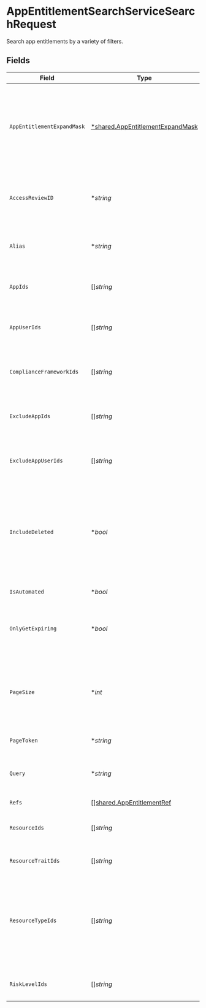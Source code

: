 # AppEntitlementSearchServiceSearchRequest

Search app entitlements by a variety of filters.


## Fields

| Field                                                                                                                                       | Type                                                                                                                                        | Required                                                                                                                                    | Description                                                                                                                                 |
| ------------------------------------------------------------------------------------------------------------------------------------------- | ------------------------------------------------------------------------------------------------------------------------------------------- | ------------------------------------------------------------------------------------------------------------------------------------------- | ------------------------------------------------------------------------------------------------------------------------------------------- |
| `AppEntitlementExpandMask`                                                                                                                  | [*shared.AppEntitlementExpandMask](../../../pkg/models/shared/appentitlementexpandmask.md)                                                  | :heavy_minus_sign:                                                                                                                          | The app entitlement expand mask allows the user to get additional information when getting responses containing app entitlement views.      |
| `AccessReviewID`                                                                                                                            | **string*                                                                                                                                   | :heavy_minus_sign:                                                                                                                          | Search for app entitlements that are being reviewed as part of this access review campaign.                                                 |
| `Alias`                                                                                                                                     | **string*                                                                                                                                   | :heavy_minus_sign:                                                                                                                          | Search for app entitlements that have this alias (exact match).                                                                             |
| `AppIds`                                                                                                                                    | []*string*                                                                                                                                  | :heavy_minus_sign:                                                                                                                          | Search for app entitlements contained in any of these apps.                                                                                 |
| `AppUserIds`                                                                                                                                | []*string*                                                                                                                                  | :heavy_minus_sign:                                                                                                                          | Search for app entitlements that are granted to any of these app user ids.                                                                  |
| `ComplianceFrameworkIds`                                                                                                                    | []*string*                                                                                                                                  | :heavy_minus_sign:                                                                                                                          | Search for app entitlements that are part of these compliace frameworks.                                                                    |
| `ExcludeAppIds`                                                                                                                             | []*string*                                                                                                                                  | :heavy_minus_sign:                                                                                                                          | Exclude app entitlements from the results that are in these app IDs.                                                                        |
| `ExcludeAppUserIds`                                                                                                                         | []*string*                                                                                                                                  | :heavy_minus_sign:                                                                                                                          | Exclude app entitlements from the results that these app users have granted.                                                                |
| `IncludeDeleted`                                                                                                                            | **bool*                                                                                                                                     | :heavy_minus_sign:                                                                                                                          | Include deleted app entitlements, this includes app entitlements that have a deleted parent object (app, app resource, app resource type)   |
| `IsAutomated`                                                                                                                               | **bool*                                                                                                                                     | :heavy_minus_sign:                                                                                                                          | The isAutomated field.                                                                                                                      |
| `OnlyGetExpiring`                                                                                                                           | **bool*                                                                                                                                     | :heavy_minus_sign:                                                                                                                          | Restrict results to only those who have expiring app entitlement user bindings.                                                             |
| `PageSize`                                                                                                                                  | **int*                                                                                                                                      | :heavy_minus_sign:                                                                                                                          | The pageSize where 0 <= pageSize <= 100. Values < 10 will be set to 10. A value of 0 returns the default page size (currently 25)           |
| `PageToken`                                                                                                                                 | **string*                                                                                                                                   | :heavy_minus_sign:                                                                                                                          | The pageToken field.                                                                                                                        |
| `Query`                                                                                                                                     | **string*                                                                                                                                   | :heavy_minus_sign:                                                                                                                          | Query the app entitlements with a fuzzy search on display name and description.                                                             |
| `Refs`                                                                                                                                      | [][shared.AppEntitlementRef](../../../pkg/models/shared/appentitlementref.md)                                                               | :heavy_minus_sign:                                                                                                                          | The refs field.                                                                                                                             |
| `ResourceIds`                                                                                                                               | []*string*                                                                                                                                  | :heavy_minus_sign:                                                                                                                          | Search for app entitlements that belongs to these resources.                                                                                |
| `ResourceTraitIds`                                                                                                                          | []*string*                                                                                                                                  | :heavy_minus_sign:                                                                                                                          | The resourceTraitIds field.                                                                                                                 |
| `ResourceTypeIds`                                                                                                                           | []*string*                                                                                                                                  | :heavy_minus_sign:                                                                                                                          | Search for app entitlements that are for items with resources types that have matching names. Example names are "group", "role", and "app". |
| `RiskLevelIds`                                                                                                                              | []*string*                                                                                                                                  | :heavy_minus_sign:                                                                                                                          | Search for app entitlements with these risk levels.                                                                                         |